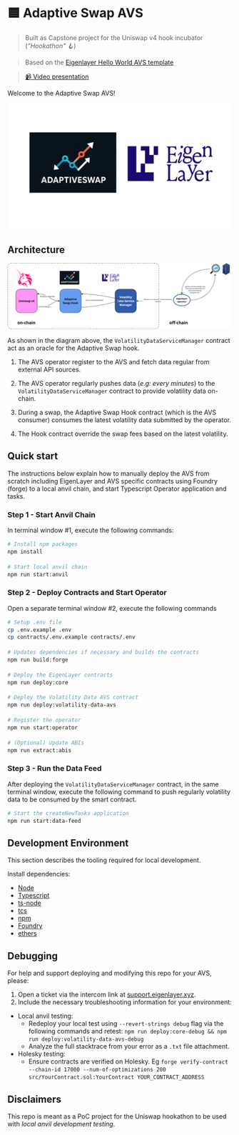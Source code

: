 # 🟦 Adaptive Swap AVS

> Built as Capstone project for the Uniswap v4 hook incubator (_"Hookathon"_ 🪝)

> Based on the [Eigenlayer Hello World AVS template](https://github.com/Layr-Labs/hello-world-avs)

> [📹 Video presentation](https://www.loom.com/share/4f95779cad3b4871a3e631428ca6c686)

Welcome to the Adaptive Swap AVS!

![Adaptive Swap AVS logo](./assets/adaptive-swap-avs-logo.png)

## Architecture

![Adaptive Swap architecture](./assets/architecture.png)

As shown in the diagram above, the `VolatilityDataServiceManager` contract act as an oracle for the Adaptive Swap hook.

1. The AVS operator register to the AVS and fetch data regular from external API sources.

2. The AVS operator regularly pushes data (_e.g: every minutes_) to the `VolatilityDataServiceManager` contract to provide volatility data on-chain.

3. During a swap, the Adaptive Swap Hook contract (which is the AVS consumer) consumes the latest volatility data submitted by the operator.

4. The Hook contract override the swap fees based on the latest volatility.

## Quick start

The instructions below explain how to manually deploy the AVS from scratch including EigenLayer and AVS specific contracts using Foundry (forge) to a local anvil chain, and start Typescript Operator application and tasks.

### Step 1 - Start Anvil Chain

In terminal window #1, execute the following commands:

```sh
# Install npm packages
npm install

# Start local anvil chain
npm run start:anvil
```

### Step 2 - Deploy Contracts and Start Operator

Open a separate terminal window #2, execute the following commands

```sh
# Setup .env file
cp .env.example .env
cp contracts/.env.example contracts/.env

# Updates dependencies if necessary and builds the contracts
npm run build:forge

# Deploy the EigenLayer contracts
npm run deploy:core

# Deploy the Volatility Data AVS contract
npm run deploy:volatility-data-avs

# Register the operator
npm run start:operator

# (Optional) Update ABIs
npm run extract:abis
```

### Step 3 - Run the Data Feed

After deploying the `VolatilityDataServiceManager` contract, in the same terminal window, execute the following command to push regularly volatility data to be consumed by the smart contract.

```sh
# Start the createNewTasks application
npm run start:data-feed
```

## Development Environment

This section describes the tooling required for local development.

Install dependencies:

- [Node](https://nodejs.org/en/download/)
- [Typescript](https://www.typescriptlang.org/download)
- [ts-node](https://www.npmjs.com/package/ts-node)
- [tcs](https://www.npmjs.com/package/tcs#installation)
- [npm](https://docs.npmjs.com/downloading-and-installing-node-js-and-npm)
- [Foundry](https://getfoundry.sh/)
- [ethers](https://www.npmjs.com/package/ethers)

## Debugging

For help and support deploying and modifying this repo for your AVS, please:

1. Open a ticket via the intercom link at [support.eigenlayer.xyz](https://support.eigenlayer.xyz).
2. Include the necessary troubleshooting information for your environment:

- Local anvil testing:
  - Redeploy your local test using `--revert-strings debug` flag via the following commands and retest: `npm run deploy:core-debug && npm run deploy:volatility-data-avs-debug`
  - Analyze the full stacktrace from your error as a `.txt` file attachment.
- Holesky testing:
  - Ensure contracts are verified on Holesky. Eg `forge verify-contract --chain-id 17000 --num-of-optimizations 200 src/YourContract.sol:YourContract YOUR_CONTRACT_ADDRESS`

## Disclaimers

This repo is meant as a PoC project for the Uniswap hookathon to be used with _local anvil development testing_.
